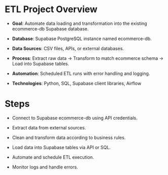 
# ETL Project Overview
- **Goal**: Automate data loading and transformation into the existing ecommerce-db Supabase database.

- **Database**: Supabase PostgreSQL instance named ecommerce-db.

- **Data Sources**: CSV files, APIs, or external databases.

- **Process**: Extract raw data → Transform to match ecommerce schema → Load into Supabase tables.

- **Automation**: Scheduled ETL runs with error handling and logging.

- **Technologies**: Python, SQL, Supabase client libraries, Airflow

# Steps
- Connect to Supabase ecommerce-db using API credentials.

- Extract data from external sources.

- Clean and transform data according to business rules.

- Load data into Supabase tables via API or SQL.

- Automate and schedule ETL execution.

- Monitor logs and handle errors.
